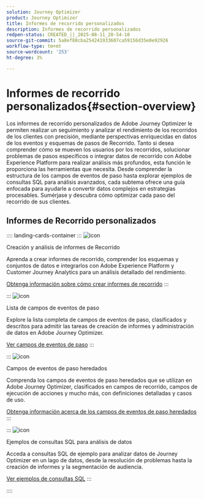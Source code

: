 ```yaml
---
solution: Journey Optimizer
product: Journey Optimizer
title: Informes de recorrido personalizados
description: Informes de recorrido personalizados
redpen-status: CREATED_||_2025-08-11_20-54-10
source-git-commit: 5a8ef88cba254241933607ca59156d35e0e92926
workflow-type: tm+mt
source-wordcount: '253'
ht-degree: 3%

---
```



# Informes de recorrido personalizados{#section-overview}

Los informes de recorrido personalizados de Adobe Journey Optimizer le permiten realizar un seguimiento y analizar el rendimiento de los recorridos de los clientes con precisión, mediante perspectivas enriquecidas en datos de los eventos y esquemas de pasos de Recorrido. Tanto si desea comprender cómo se mueven los usuarios por los recorridos, solucionar problemas de pasos específicos o integrar datos de recorrido con Adobe Experience Platform para realizar análisis más profundos, esta función le proporciona las herramientas que necesita. Desde comprender la estructura de los campos de eventos de paso hasta explorar ejemplos de consultas SQL para análisis avanzados, cada subtema ofrece una guía enfocada para ayudarle a convertir datos complejos en estrategias procesables. Sumérjase y descubra cómo optimizar cada paso del recorrido de sus clientes.

## Informes de Recorrido personalizados

:::: landing-cards-container
:::
![icon](https://cdn.experienceleague.adobe.com/icons/chart-line.svg?lang=es)

Creación y análisis de informes de Recorrido

Aprenda a crear informes de recorrido, comprender los esquemas y conjuntos de datos e integrarlos con Adobe Experience Platform y Customer Journey Analytics para un análisis detallado del rendimiento.

[Obtenga información sobre cómo crear informes de recorrido](../using/reports/sharing-overview.md)
:::

:::
![icon](https://cdn.experienceleague.adobe.com/icons/list-check.svg?lang=es)

Lista de campos de eventos de paso

Explore la lista completa de campos de eventos de paso, clasificados y descritos para admitir las tareas de creación de informes y administración de datos en Adobe Journey Optimizer.

[Ver campos de eventos de paso](../using/reports/sharing-field-list.md)
:::

:::
![icon](https://cdn.experienceleague.adobe.com/icons/book.svg?lang=es)

Campos de eventos de paso heredados

Comprenda los campos de eventos de paso heredados que se utilizan en Adobe Journey Optimizer, clasificados en campos de recorrido, campos de ejecución de acciones y mucho más, con definiciones detalladas y casos de uso.

[Obtenga información acerca de los campos de eventos de paso heredados](legacy-step-event-fields-landing-page.md)
:::

:::
![icon](https://cdn.experienceleague.adobe.com/icons/code-branch.svg?lang=es)

Ejemplos de consultas SQL para análisis de datos

Acceda a consultas SQL de ejemplo para analizar datos de Journey Optimizer en un lago de datos, desde la resolución de problemas hasta la creación de informes y la segmentación de audiencia.

[Ver ejemplos de consultas SQL](../using/reports/query-examples.md)
:::

::::
